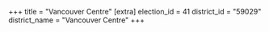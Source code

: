 +++
title = "Vancouver Centre"
[extra]
election_id = 41
district_id = "59029"
district_name = "Vancouver Centre"
+++
